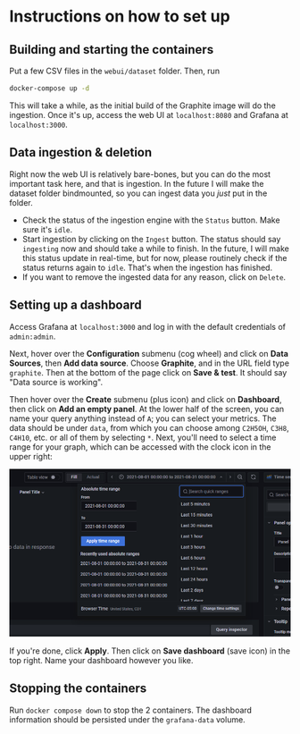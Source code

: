 # Instructions on how to set up

## Building and starting the containers

Put a few CSV files in the `webui/dataset` folder. Then, run

```bash
docker-compose up -d
```

This will take a while, as the initial build of the Graphite image will do the ingestion. Once it's up, access the web UI at `localhost:8080` and Grafana at `localhost:3000`.

## Data ingestion & deletion

Right now the web UI is relatively bare-bones, but you can do the most important task here, and that is ingestion. In the future I will make the dataset folder bindmounted, so you can ingest data you *just* put in the folder.

- Check the status of the ingestion engine with the `Status` button. Make sure it's `idle`.
- Start ingestion by clicking on the `Ingest` button. The status should say `ingesting` now and should take a while to finish. In the future, I will make this status update in real-time, but for now, please routinely check if the status returns again to `idle`. That's when the ingestion has finished.
- If you want to remove the ingested data for any reason, click on `Delete`.

## Setting up a dashboard

Access Grafana at `localhost:3000` and log in with the default credentials of `admin:admin`.

Next, hover over the **Configuration** submenu (cog wheel) and click on **Data Sources**, then **Add data source**. Choose **Graphite**, and in the URL field type `graphite`. Then at the bottom of the page click on **Save & test**. It should say "Data source is working".

Then hover over the **Create** submenu (plus icon) and click on **Dashboard**, then click on **Add an empty panel**. At the lower half of the screen, you can name your query anything instead of `A`; you can select your metrics. The data should be under `data`, from which you can choose among `C2H5OH`, `C3H8`, `C4H10`, etc. or all of them by selecting `*`. Next, you'll need to select a time range for your graph, which can be accessed with the clock icon in the upper right:

![time range selection](./readme_time-range.png)

If you're done, click **Apply**. Then click on **Save dashboard** (save icon) in the top right. Name your dashboard however you like.

## Stopping the containers

Run `docker compose down` to stop the 2 containers. The dashboard information should be persisted under the `grafana-data` volume.
